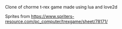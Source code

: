 Clone of chorme t-rex game made using lua and love2d


Sprites from https://www.spriters-resource.com/pc_computer/trexgame/sheet/78171/
